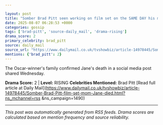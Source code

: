 ```yaml
---

layout: post
title: "Somber Brad Pitt seen working on film set on the SAME DAY his mother Jane Etta died at age 84"""
date: 2025-08-07 06:28:53 +0000
categories: gossip
tags: ['brad-pitt', 'source-daily_mail', 'drama-rising']
drama_score: 2
primary_celebrity: brad_pitt
source: daily_mail
source_url: "https://www.dailymail.co.uk/tvshowbiz/article-14978445/Somber-Brad-Pitt-film-set-mom-Jane-died.html?ns_mchannel=rss&1490&campaign=1490"""
mentions: {'brad_pitt': 2}
---
```


The Oscar-winner's family confirmed Jane's death in a social media post shared Wednesday.

**Drama Score:** 2 | **Level:** RISING **Celebrities Mentioned:** Brad Pitt [Read full article at Daily Mail](https://www.dailymail.co.uk/tvshowbiz/article-14978445/Somber-Brad-Pitt-film-set-mom-Jane-died.html?ns_mchannel=rss &ns_campaign=1490)

---

*This post was automatically generated from RSS feeds. Drama scores are calculated based on mention frequency and source reliability.*